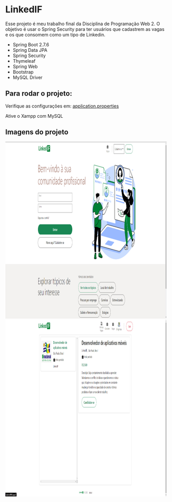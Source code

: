 # LinkedIF

Esse projeto é meu trabalho final da Disciplina de Programação Web 2.
O objetivo é usar o Spring Security para ter usuários que cadastrem as vagas e os que consomem como um tipo de Linkedin.

- Spring Boot 2.7.6
- Spring Data JPA
- Spring Security
- Thymeleaf
- Spring Web
- Bootstrap
- MySQL Driver

## Para rodar o projeto:

Verifique as configurações em:
 [application.properties](https://github.com/M4rcoToni/NWL-eSports-Server](https://github.com/M4rcoToni/Web-2-LinkedIF/blob/master/src/main/resources/application.properties))

Ative o Xampp com MySQL

## Imagens do projeto


<img src="https://github.com/M4rcoToni/Web-2-LinkedIF/blob/ac59bde6b885b1f7e6141c2848e0fedbe77dd29d/src/main/resources/static/img/git/home.png" height="550" widt="550"/>
<img src="https://github.com/M4rcoToni/Web-2-LinkedIF/blob/ac59bde6b885b1f7e6141c2848e0fedbe77dd29d/src/main/resources/static/img/git/vagas.png" height="550" widt="550"/>

